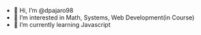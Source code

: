 - 👋 Hi, I’m @dpajaro98
- 👀 I’m interested in Math, Systems, Web Development(in Course)
- 🌱 I’m currently learning Javascript

<!---
dpajaro98/dpajaro98 is a ✨ special ✨ repository because its `README.md` (this file) appears on your GitHub profile.
You can click the Preview link to take a look at your changes.
--->
